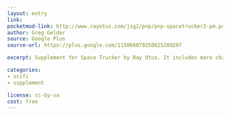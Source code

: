```yaml
---
layout: entry
link:
pocketmod-link: http://www.rayotus.com/jsg2/pnp/pnp-spacetrucker2-pm.pdf
author: Greg Gelder
source: Google Plus
source-url: https://plus.google.com/115066079250625289207

excerpt: Supplement for Space Trucker by Ray Otus. It includes more characters, more trucks, more maniacs, more minions and monster, more planet names, and more missions! It also has a list of cool truck stops, a Galactic Citizen's Band radio jargon glossary, and a list of Swag/Style elements.

categories:
- scifi
- supplement

license: cc-by-sa
cost: free
---
```

